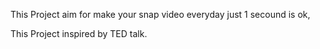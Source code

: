 This Project aim for make your snap video everyday just 1 secound is ok, 

This Project inspired by TED talk.
